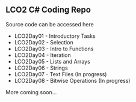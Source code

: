 **LCO2 C# Coding Repo**
--------------------

Source code can be accessed here

<ul>
  <li>LCO2Day01 - Introductory Tasks</li>
  <li>LCO2Day02 - Selection</li>
  <li>LCO2Day03 - Intro to Functions</li>
  <li>LCO2Day04 - Iteration</li>
  <li>LCO2Day05 - Lists and Arrays</li>
  <li>LCO2Day06 - Strings</li>
  <li>LCO2Day07 - Text Files (In progress)</li>
  <li>LCO2Day08 - Bitwise Operations (In progress)</li>
</ul>

More coming soon...

